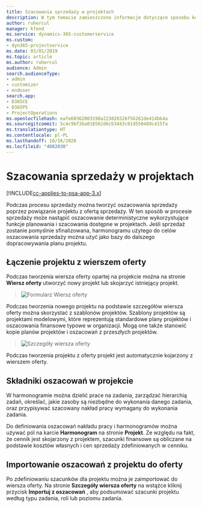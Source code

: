 ```yaml
---
title: Szacowania sprzedaży w projektach
description: W tym temacie zamieszczono informacje dotyczące sposobu korzystania z mechanizmów harmonogramów i szacunków w procesie sprzedaży.
author: ruhercul
manager: kfend
ms.service: dynamics-365-customerservice
ms.custom:
- dyn365-projectservice
ms.date: 03/01/2019
ms.topic: article
ms.author: ruhercul
audience: Admin
search.audienceType:
- admin
- customizer
- enduser
search.app:
- D365CE
- D365PS
- ProjectOperations
ms.openlocfilehash: eafe60362003198a223026526f56261de414bb4a
ms.sourcegitcommit: 5c4c9bf3ba018562d6cb3443c01d550489c415fa
ms.translationtype: HT
ms.contentlocale: pl-PL
ms.lasthandoff: 10/16/2020
ms.locfileid: "4082030"
---
```

# <a name="sales-estimates-and-projects"></a>Szacowania sprzedaży w projektach

[!INCLUDE[cc-applies-to-psa-app-3.x](../includes/cc-applies-to-psa-app-3x.md)]

Podczas procesu sprzedaży można tworzyć oszacowania sprzedaży poprzez powiązanie projektu z ofertą sprzedaży. W ten sposób w procesie sprzedaży może nastąpić oszacowanie deterministyczne wykorzystujące funkcje planowania i szacowania dostępne w projektach. Jeśli sprzedaż zostanie pomyślnie sfinalizowana, harmonogramu użytego do celów oszacowania sprzedaży można użyć jako bazy do dalszego dopracowywania planu projektu.

## <a name="linking-a-project-to-a-quote-line"></a>Łączenie projektu z wierszem oferty

Podczas tworzenia wiersza oferty opartej na projekcie można na stronie **Wiersz oferty** utworzyć nowy projekt lub skojarzyć istniejący projekt. 

> ![Formularz Wiersz oferty](media/project-8.png)
 
Podczas tworzenia nowego projektu na podstawie szczegółów wiersza oferty można skorzystać z szablonów projektów. Szablony projektów są projektami modelowymi, które reprezentują standardowe plany projektów i oszacowania finansowe typowe w organizacji. Mogą one także stanowić kopie planów projektów i oszacowań z przeszłych projektów.

> ![Szczegóły wiersza oferty](media/project-9.png)
  
Podczas tworzenia projektu z oferty projekt jest automatycznie kojarzony z wierszem oferty.

## <a name="components-of-estimates-in-a-project"></a>Składniki oszacowań w projekcie

W harmonogramie można dzielić prace na zadania, zarządzać hierarchią zadań, określać, jakie zasoby są niezbędne do wykonania danego zadania, oraz przypisywać szacowany nakład pracy wymagany do wykonania zadania.

Do definiowania oszacowań nakładu pracy i harmonogramów można używać pól na karcie **Harmonogram** na stronie **Projekt**. Ze względu na fakt, że cennik jest skojarzony z projektem, szacunki finansowe są obliczane na podstawie kosztów własnych i cen sprzedaży zdefiniowanych w cenniku.

## <a name="importing-estimates-from-a-project-into-a-quote"></a>Importowanie oszacowań z projektu do oferty

Po zdefiniowaniu szacunków dla projektu można je zaimportować do wiersza oferty. Na stronie **Szczegóły wiersza oferty** na wstążce kliknij przycisk **Importuj z oszacowań** , aby podsumować szacunki projektu według typu zadania, roli lub poziomu zadania.
